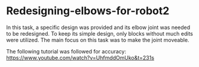 # Redesigning-elbows-for-robot2

In this task, a specific design was provided and its elbow joint was needed to be redesigned. To keep its simple design, only blocks without much edits were utilized. The main focus on this task was to make the joint moveable. 

The following tutorial was followed for accuracy: https://www.youtube.com/watch?v=UhfmddOmUko&t=231s
